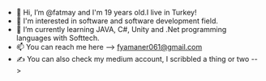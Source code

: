- 👋 Hi, I’m @fatmay and I'm 19 years old.I live in Turkey!
- 👀 I'm interested in software and software development field.
- 🌱 I’m currently learning JAVA, C#, Unity and .Net programming languages with Softtech.
- 📫 You can reach me here --> fyamaner061@gmail.com
- ✍️ You can also check my medium account, I scribbled a thing or two -->

